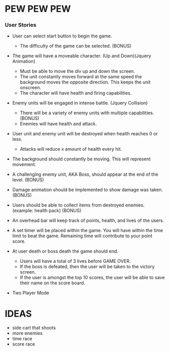 # PEW PEW PEW #

### User Stories ###
* User can select start button to begin the game.
  * The difficulty of the game can be selected. (BONUS)


* The game will have a moveable character. (Up and Down)(Jquery Animation)
  * Must be able to move the div up and down the screen.
  * The unit constantly moves forward at the same speed the background moves the opposite direction. This keeps the unit onscreen.
  * The character will have health and firing capabilities.


* Enemy units will be engaged in intense battle. (Jquery Collision)
  * There will be a variety of enemy units with multiple capabilities. (BONUS)
  * Enemies will have health and attack.


* User unit and enemy unit will be destroyed when health reaches 0 or less.
  * Attacks will reduce x amount of health every hit.


* The background should constantly be moving. This will represent movement.


* A challenging enemy unit, AKA Boss, should appear at the end of the level. (BONUS)


* Damage animation should be implemented to show damage was taken. (BONUS)


* Users should be able to collect items from destroyed enemies. (example: health pack) (BONUS)


* An overhead bar will keep track of points, health, and lives of the users.


* A set timer will be placed within the game. You will have within the time limit to beat the game. Remaining time will contribute to your point score.


* At user death or boss death the game should end.
  * Users will have a total of 3 lives before GAME OVER.
  * If the boss is defeated, then the user will be taken to the victory screen.
  * If the user is amongst the top 10 scores, the user will be able to save their name on the score board.


* Two Player Mode
# IDEAS #
  * side cart that shoots
  * more enemies
  * time race
  * score race
